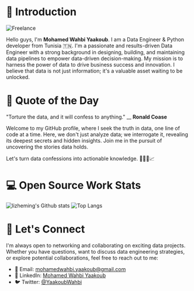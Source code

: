 # 👋 Introduction

![Freelance](https://img.shields.io/badge/status-up-brightgreen)

Hello guys, I'm **Mohamed Wahbi Yaakoub**. I am a Data Engineer & Python developer from Tunisia 🇹🇳. I'm a passionate and results-driven Data Engineer with a strong background in designing, building, and maintaining data pipelines to empower data-driven decision-making. My mission is to harness the power of data to drive business success and innovation. I believe that data is not just information; it's a valuable asset waiting to be unlocked.

# 📃 Quote of the Day
"Torture the data, and it will confess to anything." __ **Ronald Coase**

Welcome to my GitHub profile, where I seek the truth in data, one line of code at a time. Here, we don't just analyze data; we interrogate it, revealing its deepest secrets and hidden insights. Join me in the pursuit of uncovering the stories data holds.

Let's turn data confessions into actionable knowledge. 🕵️‍♂️💼📈

# 💻 Open Source Work Stats

![lizheming's Github stats](https://github-readme-stats.vercel.app/api?username=w3hbi&show_icons=true) ![Top Langs](https://github-readme-stats.vercel.app/api/top-langs/?username=w3hbi&layout=compact)

# 🔗 Let's Connect
I'm always open to networking and collaborating on exciting data projects. Whether you have questions, want to discuss data engineering strategies, or explore potential collaborations, feel free to reach out to me:

  * 📧 Email: mohamedwahbi.yaakoub@gmail.com
  * 💼 LinkedIn: [Mohamed Wahbi Yaakoub](https://www.linkedin.com/in/mouhamed-wahbi-yaakoub/)
  * 🐦 Twitter: [@YaakoubWahbi](https://twitter.com/YaakoubWahbi)
